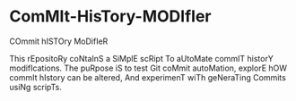 # ComMIt-HisTory-MODIfIer
COmmit hISTOry MoDifIeR

This rEpositoRy coNtaInS a SiMplE scRipt To aUtoMate commIT historY modifIcations. The puRpose iS to test Git coMmit autoMation, explorE hOW commIt hIstory can be altered, And experimenT wiTh geNeraTing Commits usiNg scripTs.
